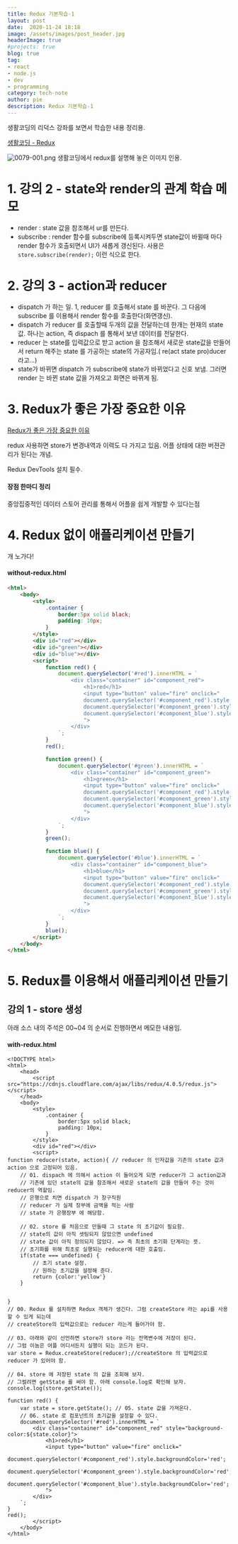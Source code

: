 ```yaml
---
title: Redux 기본학습-1
layout: post
date:  2020-11-24 18:18
image: /assets/images/post_header.jpg
headerImage: true
#projects: true
blog: true
tag:
- react
- node.js
- dev
- programming
category: tech-note
author: pie
description: Redux 기본학습-1
---
```


생활코딩의 리덕스 강좌를 보면서 학습한 내용 정리용.

[생활코딩 - Redux](https://opentutorials.org/module/4078)

![0079-001.png](/assets/images/post/0079-001.png)
생활코딩에서 redux를 설명해 놓은 이미지 인용.

# 1. 강의 2 - state와 render의 관계 학습 메모
- render : state 값을 참조해서 ur를 만든다.
- subscribe : render 함수를 subscribe에 등록시켜두면 state값이 바뀔때 마다 render 함수가 호출되면서 UI가 새롭게 갱신된다. 사용은 `store.subscribe(render);` 이런 식으로 한다.

# 2. 강의 3 - action과 reducer
- dispatch 가 하는 일. 1, reducer 를 호출해서 state 를 바꾼다. 그 다음에 subscribe 를 이용해서 render 함수를 호출한다(화면갱신).
- dispatch 가 reducer 를 호출할때 두개의 값을 전달하는데 한개는 현재의 state값. 하나는 action, 즉 dispach 를 통해서 보낸 데이터를 전달한다.
- reducer 는 state를 입력값으로 받고 action 을 참조해서 새로운 state값을 만들어서 return 해주는 state 를 가공하는 state의 가공자임.( re(act state pro)ducer 라고...)
- state가 바뀌면 dispatch 가 subscribe에 state가 바뀌었다고 신호 보냄. 그러면 render 는 바뀐 state 값을 가져오고 화면은 바뀌게 됨.

# 3. Redux가 좋은 가장 중요한 이유

[Redux가 좋은 가장 중요한 이유](https://opentutorials.org/module/4078/24936)

redux 사용하면 store가 변경내역과 이력도 다 가지고 있음. 어플 상태에 대한 버젼관리가 된다는 개념.

Redux DevTools 설치 필수.

#### 장점 한마디 정리
중앙집중적인 데이터 스토어 관리를 통해서 어플을 쉽게 개발할 수 있다는점

# 4. Redux 없이 애플리케이션 만들기
개 노가다! 
#### without-redux.html 
```html
<html>
    <body>
        <style>
            .container {
                border:5px solid black;
                padding: 10px;
            }
        </style>
        <div id="red"></div>
        <div id="green"></div>
        <div id="blue"></div>
        <script>
            function red() {
                document.querySelector('#red').innerHTML = `
                    <div class="container" id="component_red">
                        <h1>red</h1>
                        <input type="button" value="fire" onclick="
                        document.querySelector('#component_red').style.backgroundColor='red';
                        document.querySelector('#component_green').style.backgroundColor='red';
                        document.querySelector('#component_blue').style.backgroundColor='red';
                        ">
                    </div>
                `;
            }
            red();

            function green() {
                document.querySelector('#green').innerHTML = `
                    <div class="container" id="component_green">
                        <h1>green</h1>
                        <input type="button" value="fire" onclick="
                        document.querySelector('#component_red').style.backgroundColor='green';
                        document.querySelector('#component_green').style.backgroundColor='green';
                        document.querySelector('#component_blue').style.backgroundColor='green';
                        ">
                    </div>
                `;
            }
            green();

            function blue() {
                document.querySelector('#blue').innerHTML = `
                    <div class="container" id="component_blue">
                        <h1>blue</h1>
                        <input type="button" value="fire" onclick="
                        document.querySelector('#component_red').style.backgroundColor='blue';
                        document.querySelector('#component_green').style.backgroundColor='blue';
                        document.querySelector('#component_blue').style.backgroundColor='blue';
                        ">
                    </div>
                `;
            }
            blue();
        </script>
    </body>
</html>
```

# 5. Redux를 이용해서 애플리케이션 만들기

## 강의 1 - store 생성

아래 소스 내의 주석은 00~04 의 순서로 진행하면서 메모한 내용임.
#### with-redux.html
```
<!DOCTYPE html>
<html>
    <head>
        <script src="https://cdnjs.cloudflare.com/ajax/libs/redux/4.0.5/redux.js"></script>
    </head>
    <body>
        <style>
            .container {
                border:5px solid black;
                padding: 10px;
            }
        </style>
        <div id="red"></div>
        <script>
function reducer(state, action){ // reducer 의 인자값을 기존의 state 값과 action 으로 고정되어 있음. 
    // 01. dispach 에 의해서 action 이 들어오게 되면 reducer가 그 action값과 
    // 기존에 있던 state의 값을 참조해서 새로운 state의 값을 만들어 주는 것이 reducer의 역할임.
    // 은행으로 치면 dispatch 가 창구직원
    // reducer 가 실제 장부에 금액을 적는 사람
    // state 가 은행장부 에 해당함.

    // 02. store 를 처음으로 만들때 그 state 의 초기값이 필요함.
    // state의 값이 아직 셋팅되지 않았으면 undefined
    // state 값이 아직 정의되지 않았다. => 즉 최초의 초기화 단계라는 뜻.
    // 초기화를 위해 최초로 실행되는 reducer에 대한 호출임.
    if(state === undefined) {
        // 초기 state 설정.
        // 원하는 초기값을 설정해 준다.
        return {color:'yellow'} 
    }


}
// 00. Redux 를 설치하면 Redux 객체가 생긴다. 그럼 createStore 라는 api를 사용할 수 있게 되는데
// createStore의 입력값으로는 reducer 라는게 들어가야 함.

// 03. 아래와 같이 선언하면 store가 store 라는 전역변수에 저장이 된다. 
// 그럼 이놈은 어플 어디서든지 실행이 되는 코드가 된다.
var store = Redux.createStore(reducer);//createStore 의 입력값으로 reducer 가 있어야 함.

// 04. store 에 저장된 state 의 값을 조회해 보자.
// 그럴려면 getState 를 써야 함. 아래 console.log로 확인해 보자.
console.log(store.getState());

function red() {
    var state = store.getState(); // 05. state 값을 가져온다.
    // 06. state 로 컴포넌트의 초기값을 설정할 수 있다.
    document.querySelector('#red').innerHTML = `
        <div class="container" id="component_red" style="background-color:${state.color}">
            <h1>red</h1>
            <input type="button" value="fire" onclick="
            document.querySelector('#component_red').style.backgroundColor='red';
            document.querySelector('#component_green').style.backgroundColor='red';
            document.querySelector('#component_blue').style.backgroundColor='red';
            ">
        </div>
    `;
}
red();
        </script>
    </body>
</html>
```
